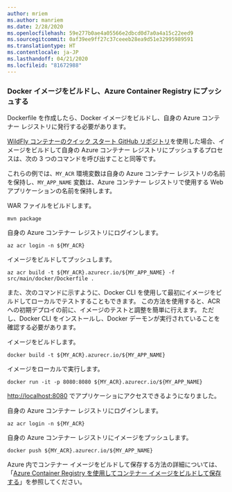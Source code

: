 ```yaml
---
author: mriem
ms.author: manriem
ms.date: 2/28/2020
ms.openlocfilehash: 59e277b0ae4a05566e2dbcd0d7a0a4a15c22eed9
ms.sourcegitcommit: 0af39ee9ff27c37ceeeb28ea9d51e32995989591
ms.translationtype: HT
ms.contentlocale: ja-JP
ms.lasthandoff: 04/21/2020
ms.locfileid: "81672988"
---
```

### <a name="build-and-push-the-docker-image-to-azure-container-registry"></a>Docker イメージをビルドし、Azure Container Registry にプッシュする

Dockerfile を作成したら、Docker イメージをビルドし、自身の Azure コンテナー レジストリに発行する必要があります。

[WildFly コンテナーのクイック スタート GitHub リポジトリ](https://github.com/Azure/wildfly-container-quickstart)を使用した場合、イメージをビルドして自身の Azure コンテナー レジストリにプッシュするプロセスは、次の 3 つのコマンドを呼び出すことと同等です。

これらの例では、`MY_ACR` 環境変数は自身の Azure コンテナー レジストリの名前を保持し、`MY_APP_NAME` 変数は、Azure コンテナー レジストリで使用する Web アプリケーションの名前を保持します。

WAR ファイルをビルドします。

```shell
mvn package
```

自身の Azure コンテナー レジストリにログインします。

```shell
az acr login -n ${MY_ACR}
```

イメージをビルドしてプッシュします。

```shell
az acr build -t ${MY_ACR}.azurecr.io/${MY_APP_NAME} -f src/main/docker/Dockerfile .
```

また、次のコマンドに示すように、Docker CLI を使用して最初にイメージをビルドしてローカルでテストすることもできます。 この方法を使用すると、ACR への初期デプロイの前に、イメージのテストと調整を簡単に行えます。 ただし、Docker CLI をインストールし、Docker デーモンが実行されていることを確認する必要があります。

イメージをビルドします。

```shell
docker build -t ${MY_ACR}.azurecr.io/${MY_APP_NAME}
```

イメージをローカルで実行します。

```shell
docker run -it -p 8080:8080 ${MY_ACR}.azurecr.io/${MY_APP_NAME}
```

[http://localhost:8080](http://localhost:8080) でアプリケーショにアクセスできるようになりました。

自身の Azure コンテナー レジストリにログインします。

```shell
az acr login -n ${MY_ACR}
```

自身の Azure コンテナー レジストリにイメージをプッシュします。

```shell
docker push ${MY_ACR}.azurecr.io/${MY_APP_NAME}
```

Azure 内でコンテナー イメージをビルドして保存する方法の詳細については、「[Azure Container Registry を使用してコンテナー イメージをビルドして保存する](/learn/modules/build-and-store-container-images/)」を参照してください。
